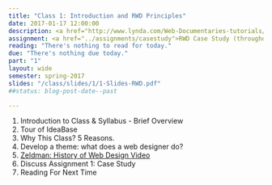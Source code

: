 ```yaml
---
title: "Class 1: Introduction and RWD Principles"
date: 2017-01-17 12:00:00
description: <a href="http://www.lynda.com/Web-Documentaries-tutorials/Jeffrey-Zeldman-20-years-Web-Design-Community/167374/188504-4.html">Brief history of web design video</a>, web standards and why responsive design is important, Mac boot camp, <a href="https://kent.qualtrics.com/SE/?SID=SV_3kEAjbAAgeIE52R">Introductory Class Survey</a>.
assignment: <a href="../assignments/casestudy">RWD Case Study (throughout semester)</a>
reading: "There's nothing to read for today."
due: "There's nothing due today."
part: "1"
layout: wide
semester: spring-2017
slides: "/class/slides/1/1-Slides-RWD.pdf"
##status: blog-post-date--past

---
```


1.  Introduction to Class & Syllabus - Brief Overview
2.  Tour of IdeaBase
2.  Why This Class?  5 Reasons.
3.  Develop a theme: what does a web designer do?
4.  [Zeldman: History of Web Design Video](http://www.lynda.com/Web-Documentaries-tutorials/Jeffrey-Zeldman-20-years-Web-Design-Community/167374/188504-4.html)
5.  Discuss Assignment 1: Case Study
6.  Reading For Next Time
